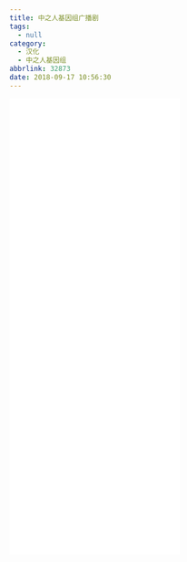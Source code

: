 ```yaml
---
title: 中之人基因组广播剧
tags:
  - null
category:
  - 汉化
  - 中之人基因组
abbrlink: 32873
date: 2018-09-17 10:56:30
---
```

<meta name="referrer" content="no-referrer" />

<!-- more -->

<iframe src="//player.bilibili.com/player.html?aid=31842777&bvid=BV1EW411k7md&cid=55742464&page=1" width="300" height="400" scrolling="no" border="0" frameborder="no" framespacing="0" allowfullscreen="true"> </iframe>
<iframe src="//player.bilibili.com/player.html?aid=31893660&bvid=BV1CW411k7bU&cid=55780809&page=1" width="300" height="400" scrolling="no" border="0" frameborder="no" framespacing="0" allowfullscreen="true"> </iframe>
